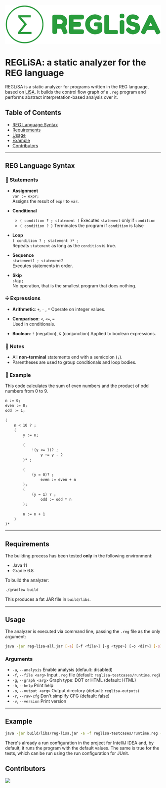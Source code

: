 <img src="logo/reg-lisa-logo.png">

# REGLiSA: a static analyzer for the REG language

REGLiSA is a static analyzer for programs written in the REG language, based on [LiSA](https://github.com/lisa-analyzer/lisa/). It builds the control flow graph of a `.reg` program and performs abstract interpretation-based analysis over it.

## Table of Contents

- [REG Language Syntax](#reg-language-syntax)
- [Requirements](#requirements)
- [Usage](#usage)
- [Example](#example)
- [Contributors](#contributors)

---

## REG Language Syntax

### 🧱 Statements

- **Assignment**  
  `var := expr;`  
  Assigns the result of `expr` to `var`.

- **Conditional**  
  - `( condition ? ; statement )` Executes `statement` only if `condition`
  - `( condition ? )` Terminates the program if `condition` is false

- **Loop**  
  `( condition ? ; statement )* ;`  
  Repeats `statement` as long as the `condition` is true.

- **Sequence**  
  `statement1 ; statement2`  
  Executes statements in order.

- **Skip**  
  `skip;`  
  No operation, that is the smallest program that does nothing.

### ➗ Expressions

- **Arithmetic**: `+`, `-` , `*`
  Operate on integer values.

- **Comparison**: `<`, `<=`, `=`  
  Used in conditionals.

- **Boolean**: `!` (negation), `&` (conjunction)
  Applied to boolean expressions.

### 📌 Notes

- All __non-terminal__ statements end with a semicolon (`;`).
- Parentheses are used to group conditionals and loop bodies.

### 📜 Example

This code calculates the sum of even numbers and the product of odd numbers from 0 to 9.

```reg
n := 0;
even := 0;
odd := 1;

(
    n < 10 ? ;
    (
        y := n;

        (
            !(y <= 1)? ;
                y := y - 2
        )* ;

        (
            (y = 0)? ;
                even := even + n
        );
        (
            (y = 1) ? ;
                odd := odd * n
        );

        n := n + 1
    )
)*
```

---

## Requirements

The building process has been tested **only** in the following environment:
- Java 11
- Gradle 6.8

To build the analyzer:

```bash
./gradlew build
```

This produces a fat JAR file in `build/libs`.

---

## Usage

The analyzer is executed via command line, passing the `.reg` file as the only argument:

```bash
java -jar reg-lisa-all.jar [-a] [-f <file>] [-g <type>] [-o <dir>] [-s] [-h] [-v]
```

### Arguments

- `-a`, `--analysis`  Enable analysis (default: disabled)
- `-f`, `--file <arg>`  Input `.reg` file (default: `reglisa-testcases/runtime.reg`)
- `-g`, `--graph <arg>`  Graph type: DOT or HTML (default: HTML)
- `-h`, `--help`  Print help
- `-o`, `--output <arg>`  Output directory (default: `reglisa-outputs`)
- `-r`, `--raw-cfg`  Don't simplify CFG (default: false)
- `-v`, `--version`  Print version

---

## Example

```bash
java -jar build/libs/reg-lisa.jar -a -f reglisa-testcases/runtime.reg -g HTML -o reglisa-outputs
```

There's already a run configuration in the project for IntelliJ IDEA and, by default, it runs the program with the default values.
The same is true for the tests, which can be run using the run configuration for JUnit.

## Contributors

<a href="https://github.com/lisa-analyzer/reg-lisa/graphs/contributors">
  <img src="https://contrib.rocks/image?repo=lisa-analyzer/reg-lisa" />
</a>